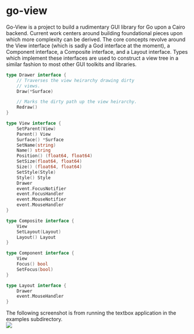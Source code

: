 go-view
=======

Go-View is a project to build a rudimentary GUI library for Go upon a Cairo backend.  Current work centers around building foundational pieces upon which more complexity can be derived.  The core concepts revolve around the View interface (which is sadly a God interface at the moment), a Component interface, a Composite interface, and a Layout interface.  Types which implement these interfaces are used to construct a view tree in a similar fashion to most other GUI toolkits and libraries.	

```go
type Drawer interface {
	// Traverses the view heirarchy drawing dirty
	// views.
	Draw(*Surface)

	// Marks the dirty path up the view heirarchy.
	Redraw()
}

type View interface {
	SetParent(View)
	Parent() View
	Surface() *Surface
	SetName(string)
	Name() string
	Position() (float64, float64)
	SetSize(float64, float64)
	Size() (float64, float64)
	SetStyle(Style)
	Style() Style
	Drawer
	event.FocusNotifier
	event.FocusHandler
	event.MouseNotifier
	event.MouseHandler
}

type Composite interface {
	View
	SetLayout(Layout)
	Layout() Layout
}

type Component interface {
	View
	Focus() bool
	SetFocus(bool)
}

type Layout interface {
	Drawer
	event.MouseHandler
}
```

The following screenshot is from running the textbox application in the examples subdirectory.  
<img src=http://i.imgur.com/bLXLbXj.png>
